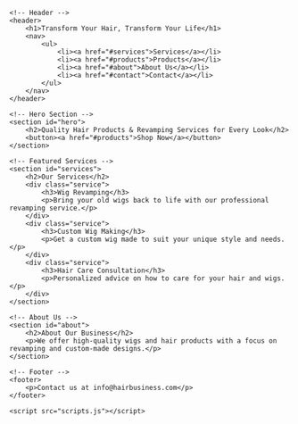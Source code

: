 <!DOCTYPE html>
<html lang="en">
<head>
    <meta charset="UTF-8">
    <meta name="viewport" content="width=device-width, initial-scale=1.0">
    <title>Hair Business</title>
    <link rel="stylesheet" href="style.css">
</head>
<body>

    <!-- Header -->
    <header>
        <h1>Transform Your Hair, Transform Your Life</h1>
        <nav>
            <ul>
                <li><a href="#services">Services</a></li>
                <li><a href="#products">Products</a></li>
                <li><a href="#about">About Us</a></li>
                <li><a href="#contact">Contact</a></li>
            </ul>
        </nav>
    </header>

    <!-- Hero Section -->
    <section id="hero">
        <h2>Quality Hair Products & Revamping Services for Every Look</h2>
        <button><a href="#products">Shop Now</a></button>
    </section>

    <!-- Featured Services -->
    <section id="services">
        <h2>Our Services</h2>
        <div class="service">
            <h3>Wig Revamping</h3>
            <p>Bring your old wigs back to life with our professional revamping service.</p>
        </div>
        <div class="service">
            <h3>Custom Wig Making</h3>
            <p>Get a custom wig made to suit your unique style and needs.</p>
        </div>
        <div class="service">
            <h3>Hair Care Consultation</h3>
            <p>Personalized advice on how to care for your hair and wigs.</p>
        </div>
    </section>

    <!-- About Us -->
    <section id="about">
        <h2>About Our Business</h2>
        <p>We offer high-quality wigs and hair products with a focus on revamping and custom-made designs.</p>
    </section>

    <!-- Footer -->
    <footer>
        <p>Contact us at info@hairbusiness.com</p>
    </footer>

    <script src="scripts.js"></script>
</body>
</html>

